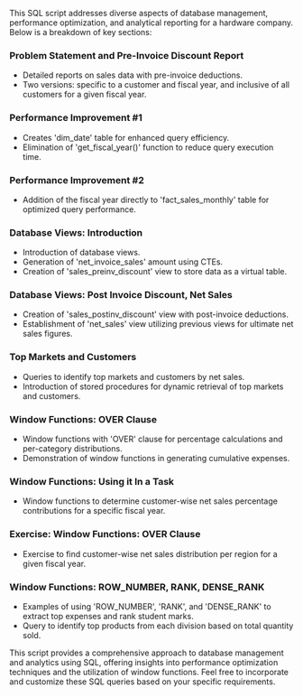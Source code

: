 This SQL script addresses diverse aspects of database management, performance optimization, and analytical reporting for a hardware company. 
Below is a breakdown of key sections:

### Problem Statement and Pre-Invoice Discount Report
- Detailed reports on sales data with pre-invoice deductions.
- Two versions: specific to a customer and fiscal year, and inclusive of all customers for a given fiscal year.

### Performance Improvement #1
- Creates 'dim_date' table for enhanced query efficiency.
- Elimination of 'get_fiscal_year()' function to reduce query execution time.

### Performance Improvement #2
- Addition of the fiscal year directly to 'fact_sales_monthly' table for optimized query performance.

### Database Views: Introduction
- Introduction of database views.
- Generation of 'net_invoice_sales' amount using CTEs.
- Creation of 'sales_preinv_discount' view to store data as a virtual table.

### Database Views: Post Invoice Discount, Net Sales
- Creation of 'sales_postinv_discount' view with post-invoice deductions.
- Establishment of 'net_sales' view utilizing previous views for ultimate net sales figures.

### Top Markets and Customers
- Queries to identify top markets and customers by net sales.
- Introduction of stored procedures for dynamic retrieval of top markets and customers.

### Window Functions: OVER Clause
- Window functions with 'OVER' clause for percentage calculations and per-category distributions.
- Demonstration of window functions in generating cumulative expenses.

### Window Functions: Using it In a Task
- Window functions to determine customer-wise net sales percentage contributions for a specific fiscal year.

### Exercise: Window Functions: OVER Clause
- Exercise to find customer-wise net sales distribution per region for a given fiscal year.

### Window Functions: ROW_NUMBER, RANK, DENSE_RANK
- Examples of using 'ROW_NUMBER', 'RANK', and 'DENSE_RANK' to extract top expenses and rank student marks.
- Query to identify top products from each division based on total quantity sold.

This script provides a comprehensive approach to database management and analytics using SQL, offering insights into performance optimization techniques and the utilization of window functions. Feel free to incorporate and customize these SQL queries based on your specific requirements.
